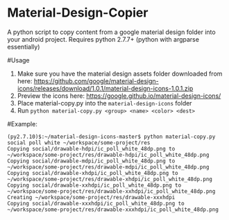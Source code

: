 # Material-Design-Copier
A python script to copy content from a google material design folder into your android project. Requires python 2.7.7+ (python with argparse essentially)

#Usage

1. Make sure you have the material design assets folder downloaded from here: https://github.com/google/material-design-icons/releases/download/1.0.1/material-design-icons-1.0.1.zip
2. Preview the icons here: https://google.github.io/material-design-icons/
2. Place material-copy.py into the `material-design-icons` folder
3. Run `python material-copy.py <group> <name> <color> <dest>`

#Example:
```
(py2.7.10)$:~/material-design-icons-master$ python material-copy.py social poll white ~/workspace/some-project/res
Copying social/drawable-hdpi/ic_poll_white_48dp.png to ~/workspace/some-project/res/drawable-hdpi/ic_poll_white_48dp.png
Copying social/drawable-mdpi/ic_poll_white_48dp.png to ~/workspace/some-project/res/drawable-mdpi/ic_poll_white_48dp.png
Copying social/drawable-xhdpi/ic_poll_white_48dp.png to ~/workspace/some-project/res/drawable-xhdpi/ic_poll_white_48dp.png
Copying social/drawable-xxhdpi/ic_poll_white_48dp.png to ~/workspace/some-project/res/drawable-xxhdpi/ic_poll_white_48dp.png
Creating ~/workspace/some-project/res/drawable-xxxhdpi
Copying social/drawable-xxxhdpi/ic_poll_white_48dp.png to ~/workspace/some-project/res/drawable-xxxhdpi/ic_poll_white_48dp.png
```
